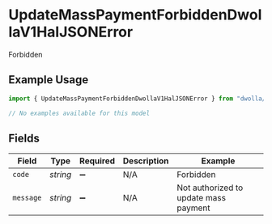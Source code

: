 # UpdateMassPaymentForbiddenDwollaV1HalJSONError

Forbidden

## Example Usage

```typescript
import { UpdateMassPaymentForbiddenDwollaV1HalJSONError } from "dwolla/models/errors";

// No examples available for this model
```

## Fields

| Field                                 | Type                                  | Required                              | Description                           | Example                               |
| ------------------------------------- | ------------------------------------- | ------------------------------------- | ------------------------------------- | ------------------------------------- |
| `code`                                | *string*                              | :heavy_minus_sign:                    | N/A                                   | Forbidden                             |
| `message`                             | *string*                              | :heavy_minus_sign:                    | N/A                                   | Not authorized to update mass payment |